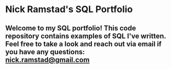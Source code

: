 # Nick Ramstad's SQL Portfolio
## Welcome to my SQL portfolio! This code repository contains examples of SQL I've written. Feel free to take a look and reach out via email if you have any questions: nick.ramstad@gmail.com
